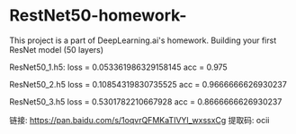 # RestNet50-homework-
This project is a part of  DeepLearning.ai's homework. Building your first ResNet model (50 layers)


ResNet50_1.h5:
loss = 0.053361986329158145
acc  = 0.975              

ResNet50_2.h5
loss = 0.10854319830735525
acc  = 0.9666666626930237 

ResNet50_3.h5
loss = 0.5301782210667928
acc  = 0.8666666626930237

链接: https://pan.baidu.com/s/1oqvrQFMKaTIVYl_wxssxCg 提取码: ocii
